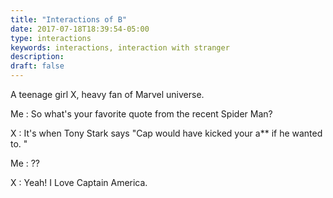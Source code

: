 ```yaml
---
title: "Interactions of B"
date: 2017-07-18T18:39:54-05:00
type: interactions
keywords: interactions, interaction with stranger
description:
draft: false
---
```

[comment]: # (Interactions with strangers )


A teenage girl X, heavy fan of Marvel universe.

Me : So what's your favorite quote from the recent Spider Man?

X : It's when Tony Stark says "Cap would have kicked your a** if he wanted to. "

Me : ??

X : Yeah! I Love Captain America.
